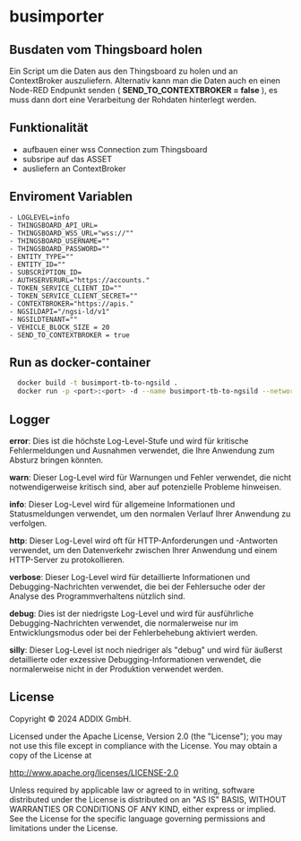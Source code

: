 # busimporter

## Busdaten vom Thingsboard holen

Ein Script um die Daten aus den Thingsboard zu holen und an ContextBroker auszuliefern. Alternativ kann man die Daten auch en einen Node-RED Endpunkt senden ( **SEND_TO_CONTEXTBROKER = false** ), es muss dann dort eine Verarbeitung der Rohdaten hinterlegt werden.

## Funktionalität

- aufbauen einer wss Connection zum Thingsboard
- subsripe auf das ASSET
- ausliefern an ContextBroker

## Enviroment Variablen

```
- LOGLEVEL=info
- THINGSBOARD_API_URL=
- THINGSBOARD_WSS_URL="wss://""
- THINGSBOARD_USERNAME=""
- THINGSBOARD_PASSWORD=""
- ENTITY_TYPE=""
- ENTITY_ID=""
- SUBSCRIPTION_ID=
- AUTHSERVERURL="https://accounts."
- TOKEN_SERVICE_CLIENT_ID=""
- TOKEN_SERVICE_CLIENT_SECRET=""
- CONTEXTBROKER="https://apis."
- NGSILDAPI="/ngsi-ld/v1"
- NGSILDTENANT=""
- VEHICLE_BLOCK_SIZE = 20
- SEND_TO_CONTEXTBROKER = true  
```

## Run as docker-container

```bash
  docker build -t busimport-tb-to-ngsild .
  docker run -p <port>:<port> -d --name busimport-tb-to-ngsild --network <network> --expose <port> --env-file .env busimport-tb-to-ngsild ./busimport.js
```

## Logger

**error**: Dies ist die höchste Log-Level-Stufe und wird für kritische Fehlermeldungen und Ausnahmen verwendet, die Ihre Anwendung zum Absturz bringen könnten.

**warn**: Dieser Log-Level wird für Warnungen und Fehler verwendet, die nicht notwendigerweise kritisch sind, aber auf potenzielle Probleme hinweisen.

**info**: Dieser Log-Level wird für allgemeine Informationen und Statusmeldungen verwendet, um den normalen Verlauf Ihrer Anwendung zu verfolgen.

**http**: Dieser Log-Level wird oft für HTTP-Anforderungen und -Antworten verwendet, um den Datenverkehr zwischen Ihrer Anwendung und einem HTTP-Server zu protokollieren.

**verbose**: Dieser Log-Level wird für detaillierte Informationen und Debugging-Nachrichten verwendet, die bei der Fehlersuche oder der Analyse des Programmverhaltens nützlich sind.

**debug**: Dies ist der niedrigste Log-Level und wird für ausführliche Debugging-Nachrichten verwendet, die normalerweise nur im Entwicklungsmodus oder bei der Fehlerbehebung aktiviert werden.

**silly**: Dieser Log-Level ist noch niedriger als "debug" und wird für äußerst detaillierte oder exzessive Debugging-Informationen verwendet, die normalerweise nicht in der Produktion verwendet werden.

## License

Copyright © 2024 ADDIX GmbH.

Licensed under the Apache License, Version 2.0 (the "License"); you may not use this file except in compliance with the License. You may obtain a copy of the License at

http://www.apache.org/licenses/LICENSE-2.0

Unless required by applicable law or agreed to in writing, software distributed under the License is distributed on an "AS IS" BASIS, WITHOUT WARRANTIES OR CONDITIONS OF ANY KIND, either express or implied. See the License for the specific language governing permissions and limitations under the License.